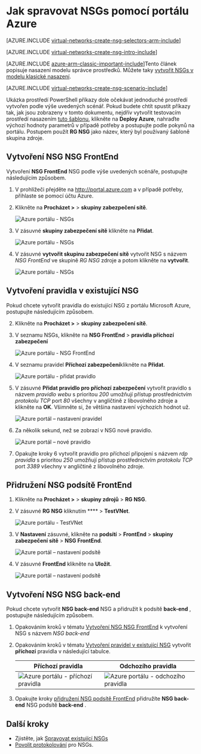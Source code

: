 <properties 
   pageTitle="Jak vytvořit NSGs v režimu ARM pomocí portálu Azure | Microsoft Azure"
   description="Naučte se vytvářet a publikovat NSGs v ARM pomocí portálu Azure"
   services="virtual-network"
   documentationCenter="na"
   authors="jimdial"
   manager="carmonm"
   editor="tysonn"
   tags="azure-resource-manager"
/>
<tags 
   ms.service="virtual-network"
   ms.devlang="na"
   ms.topic="article"
   ms.tgt_pltfrm="na"
   ms.workload="infrastructure-services"
   ms.date="02/04/2016"
   ms.author="jdial" />

# <a name="how-to-manage-nsgs-using-the-azure-portal"></a>Jak spravovat NSGs pomocí portálu Azure

[AZURE.INCLUDE [virtual-networks-create-nsg-selectors-arm-include](../../includes/virtual-networks-create-nsg-selectors-arm-include.md)]

[AZURE.INCLUDE [virtual-networks-create-nsg-intro-include](../../includes/virtual-networks-create-nsg-intro-include.md)]

[AZURE.INCLUDE [azure-arm-classic-important-include](../../includes/azure-arm-classic-important-include.md)]Tento článek popisuje nasazení modelu správce prostředků. Můžete taky [vytvořit NSGs v modelu klasické nasazení](virtual-networks-create-nsg-classic-ps.md).

[AZURE.INCLUDE [virtual-networks-create-nsg-scenario-include](../../includes/virtual-networks-create-nsg-scenario-include.md)]

Ukázka prostředí PowerShell příkazy dole očekávat jednoduché prostředí vytvořen podle výše uvedených scénář. Pokud budete chtít spustit příkazy tak, jak jsou zobrazeny v tomto dokumentu, nejdřív vytvořit testovacím prostředí nasazením [tuto šablonu](http://github.com/telmosampaio/azure-templates/tree/master/201-IaaS-WebFrontEnd-SQLBackEnd), klikněte na **Deploy Azure**, nahraďte výchozí hodnoty parametrů v případě potřeby a postupujte podle pokynů na portálu. Postupem použít **RG NSG** jako název, který byl používaný šabloně skupina zdroje.

## <a name="create-the-nsg-frontend-nsg"></a>Vytvoření NSG NSG FrontEnd

Vytvoření **NSG FrontEnd** NSG podle výše uvedených scénáře, postupujte následujícím způsobem.

1. V prohlížeči přejděte na http://portal.azure.com a v případě potřeby, přihlaste se pomocí účtu Azure.
2. Klikněte na **Procházet >** > **skupiny zabezpečení sítě**.

    ![Azure portálu - NSGs](./media/virtual-networks-create-nsg-arm-pportal/figure11.png)

3. V zásuvné **skupiny zabezpečení sítě** klikněte na **Přidat**.
  
    ![Azure portálu - NSGs](./media/virtual-networks-create-nsg-arm-pportal/figure12.png)

4. V zásuvné **vytvořit skupinu zabezpečení sítě** vytvořit NSG s názvem *NSG FrontEnd* ve skupině *RG NSG* zdroje a potom klikněte na **vytvořit**.

    ![Azure portálu - NSGs](./media/virtual-networks-create-nsg-arm-pportal/figure13.png)

## <a name="create-rules-in-an-existing-nsg"></a>Vytvoření pravidla v existující NSG

Pokud chcete vytvořit pravidla do existující NSG z portálu Microsoft Azure, postupujte následujícím způsobem.

2. Klikněte na **Procházet >** > **skupiny zabezpečení sítě**.

3. V seznamu NSGs, klikněte na **NSG FrontEnd** > **pravidla příchozí zabezpečení**

    ![Azure portálu - NSG FrontEnd](./media/virtual-networks-create-nsg-arm-pportal/figure2.png)

4. V seznamu pravidel **Příchozí zabezpečení**klikněte na **Přidat**.

    ![Azure portálu - přidat pravidlo](./media/virtual-networks-create-nsg-arm-pportal/figure3.png)

5. V zásuvné **Přidat pravidlo pro příchozí zabezpečení** vytvořit pravidlo s názvem *pravidlo webu* s prioritou *200* umožňují přístup prostřednictvím *protokolu TCP* port *80* všechny v angličtině z libovolného zdroje a klikněte na **OK**. Všimněte si, že většina nastavení výchozích hodnot už.

    ![Azure portál – nastavení pravidel](./media/virtual-networks-create-nsg-arm-pportal/figure4.png)

6. Za několik sekund, než se zobrazí v NSG nové pravidlo.

    ![Azure portál – nové pravidlo](./media/virtual-networks-create-nsg-arm-pportal/figure5.png)

7. Opakujte kroky 6 vytvořit pravidlo pro příchozí připojení s názvem *rdp pravidla* s prioritou *250* umožňují přístup prostřednictvím *protokolu TCP* port *3389* všechny v angličtině z libovolného zdroje.

## <a name="associate-the-nsg-to-the-frontend-subnet"></a>Přidružení NSG podsítě FrontEnd

1. Klikněte na **Procházet >** > **skupiny zdrojů** > **RG NSG**.
2. V zásuvné **RG NSG** kliknutím ****  >  **TestVNet**.

    ![Azure portálu - TestVNet](./media/virtual-networks-create-nsg-arm-pportal/figure14.png)

3. V **Nastavení** zásuvné, klikněte na **podsítí** > **FrontEnd** > **skupiny zabezpečení sítě** > **NSG FrontEnd**.

    ![Azure portál – nastavení podsítě](./media/virtual-networks-create-nsg-arm-pportal/figure15.png)

4. V zásuvné **FrontEnd** klikněte na **Uložit**.

    ![Azure portál – nastavení podsítě](./media/virtual-networks-create-nsg-arm-pportal/figure16.png)

## <a name="create-the-nsg-backend-nsg"></a>Vytvoření NSG NSG back-end

Pokud chcete vytvořit **NSG back-end** NSG a přidružit k podsítě **back-end** , postupujte následujícím způsobem.

1. Opakováním kroků v tématu [Vytvoření NSG NSG FrontEnd](#Create-the-NSG-FrontEnd-NSG) k vytvoření NSG s názvem *NSG back-end*
2. Opakováním kroků v tématu [Vytvoření pravidel v existující NSG](#Create-rules-in-an-existing-NSG) vytvořit **příchozí** pravidla v následující tabulce.

  	|Příchozí pravidla|Odchozího pravidla|
  	|---|---|
  	|![Azure portálu - příchozí pravidla](./media/virtual-networks-create-nsg-arm-pportal/figure17.png)|![Azure portálu - odchozího pravidla](./media/virtual-networks-create-nsg-arm-pportal/figure18.png)|

3. Opakujte kroky [přidružení NSG podsítě FrontEnd](#Associate-the-NSG-to-the-FrontEnd-subnet) přidružíte **NSG back-end** NSG podsítě **back-end** .

## <a name="next-steps"></a>Další kroky

- Zjistěte, jak [Spravovat existující NSGs](virtual-network-manage-nsg-arm-portal.md)
- [Povolit protokolování](virtual-network-nsg-manage-log.md) pro NSGs.